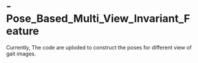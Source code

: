 # -Pose_Based_Multi_View_Invariant_Feature

Currently, The code are uploded to construct the poses for different view of gait images.
